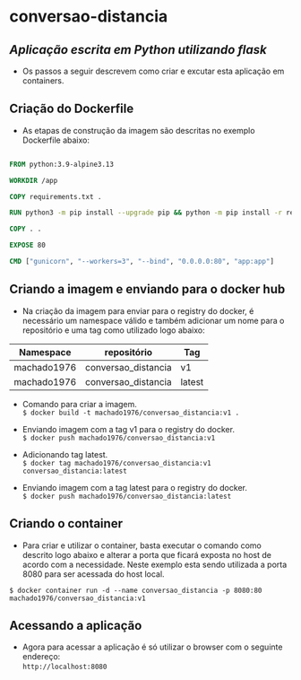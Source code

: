 # conversao-distancia

## *Aplicação escrita em Python utilizando flask*
  - Os passos a seguir descrevem como criar e excutar esta aplicação em containers.

## Criação do Dockerfile
  - As etapas de construção da imagem são descritas no exemplo Dockerfile abaixo:

```Dockerfile

FROM python:3.9-alpine3.13

WORKDIR /app

COPY requirements.txt .

RUN python3 -m pip install --upgrade pip && python -m pip install -r requirements.txt

COPY . .

EXPOSE 80

CMD ["gunicorn", "--workers=3", "--bind", "0.0.0.0:80", "app:app"]

```

## Criando a imagem e enviando para o docker hub
  - Na criação da imagem para enviar para o registry do docker, é necessário um namespace válido e também adicionar um nome para o repositório e uma tag como utilizado logo abaixo:

  | Namespace | repositório | Tag |
  |-----------|-------------|-----|
  |machado1976 | conversao_distancia|v1|
  |machado1976 | conversao_distancia|latest|  

- Comando para criar a imagem.   
   `$ docker build -t machado1976/conversao_distancia:v1 .`

- Enviando imagem com a tag v1 para o registry do docker.   
   `$ docker push machado1976/conversao_distancia:v1`

- Adicionando tag latest.     
   `$ docker tag machado1976/conversao_distancia:v1 conversao_distancia:latest`

- Enviando imagem com a tag latest para o registry do docker.     
   `$ docker push machado1976/conversao_distancia:latest`

## Criando o container
- Para criar e utilizar o container, basta executar o comando como descrito logo abaixo e alterar a porta que ficará exposta no host de acordo com a necessidade. Neste exemplo esta sendo utilizada a porta 8080 para ser acessada do host local.      

 `$ docker container run -d --name conversao_distancia -p 8080:80 machado1976/conversao_distancia:v1`

 ## Acessando a aplicação
 - Agora para acessar a aplicação é só utilizar o browser com o seguinte endereço:      
   ` http://localhost:8080 `
